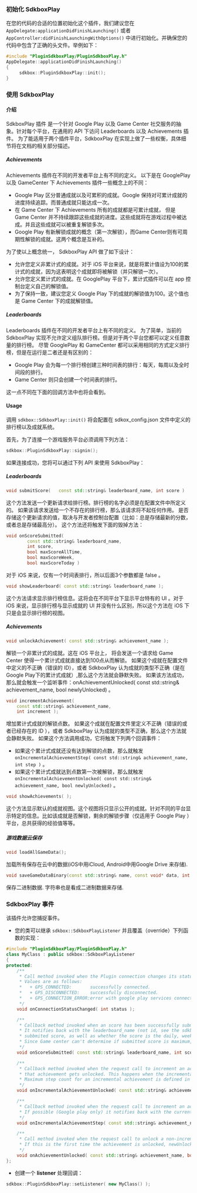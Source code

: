 ### 初始化 SdkboxPlay
在您的代码的合适的位置初始化这个插件，我们建议您在 `AppDelegate:applicationDidFinishLaunching()` 或者 `AppController:didFinishLaunchingWithOptions()` 中进行初始化。并确保您的代码中包含了正确的头文件。举例如下：

```cpp
#include "PluginSdkboxPlay/PluginSdkboxPlay.h"
AppDelegate::applicationDidFinishLaunching()
{
     sdkbox::PluginSdkboxPlay::init();
}
```

### 使用 SdkboxPlay


#### 介绍
SdkboxPlay 插件 是一个针对 Google Play 以及 Game Center 社交服务的抽象。针对每个平台，在通用的 API 下访问 Leaderboards 以及 Achievements 插件。
为了能适用于两个插件平台，SdkboxPlay 在实现上做了一些权衡，具体细节将在文档的相关部分描述。

##### Achievements

Achievements 插件在不同的开发者平台上有不同的定义。
以下是在 GooglePlay 以及 GameCenter 下 Achievements 插件一些概念上的不同：
* Google Play 区分普通成就以及可累积的成就。Google 保持对可累计成就的进度持续追踪。而普通成就只能达成一次。
* 在 Game Center 下 Achievements 所有的成就都是可累计成就， 但是 Game Center 并不持续跟踪这些成就的进度。这些成就将在游戏过程中被达成。并且这些成就可以被重复解锁多次。
* Google Play 有新解锁成就的概念（第一次解锁），而Game Center则有可周期性解锁的成就。这两个概念是互补的。

为了使以上概念统一， SdkboxPlay API 做了如下设计：

* 允许您定义非累计式的成就。对于 iOS 平台来说，就是将累计值设为100的累计式的成就，因为这表明这个成就即将被解锁（并只解锁一次）。
* 允许您定义累计式的成就。在 GooglePlay 平台下，累计式插件可以在 app 控制台定义自己的解锁值。
* 为了保持一致，建议您定义 Google Play 下的成就的解锁值为100。这个值也是 Game Center 下的成就解锁值。

##### Leaderboards

Leaderboards 插件在不同的开发者平台上有不同的定义。
为了简单，当前的 SdkboxPlay 实现不允许定义组队排行榜。但是对于两个平台您都可以定义任意数量的排行榜。
尽管 GooglePlay 和 GameCenter 都可以采用相同的方式定义排行榜，但是在运行是二者还是有区别的：

* Google Play 会为每一个排行榜创建三种时间表的排行：每天，每周以及全时间段的排行。
* Game Center 则只会创建一个时间表的排行。

这一点不同在下面的回调方法中也将会看到。

#### Usage

调用 `sdkbox::SdkboxPlay::init()` 将会配置在 sdkox\_config.json 文件中定义的排行榜以及成就系统。

首先，为了连接一个游戏服务平台必须调用下列方法：

```cpp
sdkbox::PluginSdkboxPlay::signin();
```

如果连接成功，您将可以通过下列 API 来使用 SdkboxPlay：

##### Leaderboards

```cpp
void submitScore(   const std::string& leaderboard_name, int score )
```

这个方法发送一个更新请求给排行榜。排行榜的名字必须是在配置文件中所定义的。
如果该请求发送给一个不存在的排行榜，那么该请求将不起任何作用。
是否存储这个更新请求的值，取决与开发者控制台配置（比如：总是存储最新的分数，或者总是存储最高分）。
这个方法还将触发下面的毁掉方法：

```cpp
void onScoreSubmitted(
        const std::string& leaderboard_name,
        int score,
        bool maxScoreAllTime,
        bool maxScoreWeek,
        bool maxScoreToday )
```

对于 iOS 来说，仅有一个时间表排行，所以后面3个参数都是 false 。

```cpp
void showLeaderboard( const std::string& leaderboard_name );
```

这个方法请求显示排行榜信息。这将会在不同平台下显示平台特有的 UI 。对于 iOS 来说，显示排行榜与显示成就的 UI 并没有什么区别，所以这个方法在 iOS 下只是会显示排行榜的视图。

##### Achievements

```cpp
void unlockAchievement( const std::string& achievement_name );
```

解锁一个非累计式的成就。这在 iOS 平台上， 将会发送一个请求给 Game Center 使得一个累计式成就直接达到100点从而解锁。
如果这个成就在配置文件中定义的不正确（错误的 ID），或者 SdkboxPlay 认为成就的类型不正确（是在Google Play下的累计式成就）,那么这个方法就会静默失败。
如果该方法成功，那么就会触发一个监听事件：onAchievementUnlocked( const std::string& achievement_name, bool newlyUnlocked) 。


```cpp
void incrementAchievement(
    const std::string& achievement_name,
    int increment );
```

增加累计式成就的解锁点数。
如果这个成就在配置文件里定义不正确（错误的或者已经存在的 ID ），或者 SdkboxPlay 认为成就的类型不正确，那么这个方法就会静默失败。
如果这个方法调用成功，它将触发下列两个回调事件：

* 如果这个累计式成就还没有达到解锁的点数，那么就触发 `onIncrementalAchievementStep( const std::string& achievement_name, int step )` 。
* 如果这个累计式成就达到点数第一次被解锁，那么就触发 `onIncrementalAchievementUnlocked( const std::string& achievement_name, bool newlyUnlocked)` 。

```cpp
void showAchievements( );
```

这个方法显示默认的成就视图。这个视图将只显示公开的成就。针对不同的平台显示特定的信息。比如该成就是否解锁，剩余的解锁步骤（仅适用于 Google Play ）平台，总共获得的经验值等等。

##### 游戏数据云保存

```cpp
void loadAllGameData();
```

加载所有保存在云中的数据(iOS中用iCloud, Android中用Google Drive 来存储).

```cpp
void saveGameDataBinary(const std::string& name, const void* data, int length);
```

保存二进制数据. 字符串也是看成二进制数据来存储.


### SdkboxPlay 事件
该插件允许您捕捉事件。

* 您的类可以继承 `sdkbox::SdkboxPlayListener` 并且覆盖（override）下列函数的实现：
```cpp
#include "PluginSdkboxPlay/PluginSdkboxPlay.h"
class MyClass : public sdkbox::SdkboxPlayListener
{
protected:
    /**
     * Call method invoked when the Plugin connection changes its status.
     * Values are as follows:
     *   + GPS_CONNECTED:       successfully connected.
     *   + GPS_DISCONNECTED:    successfully disconnected.
     *   + GPS_CONNECTION_ERROR:error with google play services connection.
     */
    void onConnectionStatusChanged( int status );

    /**
     * Callback method invoked when an score has been successfully submitted to a leaderboard.
     * It notifies back with the leaderboard_name (not id, see the sdkbox_config.json file) and the
     * subbmited score, as well as whether the score is the daily, weekly, or all time best score.
     * Since Game center can't determine if submitted score is maximum, it will send the max score flags as false.
     */
    void onScoreSubmitted( const std::string& leaderboard_name, int score, bool maxScoreAllTime, bool maxScoreWeek, bool maxScoreToday );

    /**
     * Callback method invoked when the request call to increment an achievement is succeessful and
     * that achievement gets unlocked. This happens when the incremental step count reaches its maximum value.
     * Maximum step count for an incremental achievement is defined in the google play developer console.
     */
    void onIncrementalAchievementUnlocked( const std::string& achievement_name );

    /**
     * Callback method invoked when the request call to increment an achievement is successful.
     * If possible (Google play only) it notifies back with the current achievement step count.
     */
    void onIncrementalAchievementStep( const std::string& achievement_name, int step );

    /**
     * Call method invoked when the request call to unlock a non-incremental achievement is successful.
     * If this is the first time the achievement is unlocked, newUnlocked will be true.
     */
    void onAchievementUnlocked( const std::string& achievement_name, bool newlyUnlocked );
};
```

* 创建一个 __listener__ 处理回调：
```cpp
sdkbox::PluginSdkboxPlay::setListener( new MyClass() );
```
